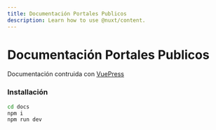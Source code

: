 ```yaml
---
title: Documentación Portales Publicos
description: Learn how to use @nuxt/content.
---
```


# Documentación Portales Publicos

Documentación contruida con [VuePress](https://vuepress.vuejs.org)

### Installación

```sh
cd docs
npm i
npm run dev
```
